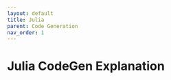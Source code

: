 ```yaml
---
layout: default
title: Julia
parent: Code Generation
nav_order: 1
---
```



# Julia CodeGen Explanation
